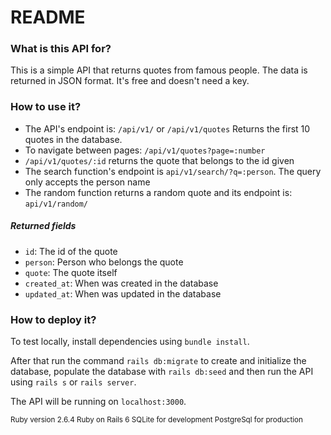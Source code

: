 # README

  <h3>What is this API for? </h3>
  <p>This is a simple API that returns quotes from famous people.
    The data is returned in JSON format. It's free and doesn't need a key.  </p>
  <h3>How to use it?</h3>
  <p>
    <ul>
      <li>The API's endpoint is: <code>/api/v1/</code> or <code>/api/v1/quotes</code> Returns the first 10 quotes in the database.</li>
      <li>To navigate between pages: <code>/api/v1/quotes?page=:number</code></li>
      <li><code>/api/v1/quotes/:id</code> returns the quote that belongs to the id given</li>
      <li>The search function's endpoint is <code>api/v1/search/?q=:person</code>.
        The query only accepts the person name </li>
      <li>The random function returns a random quote and its endpoint is: <code>api/v1/random/</code> </li>
    </ul>

   <h5>Returned fields</h5>
    <ul>
      <li><code>id</code>: The id of the quote</li>
      <li><code>person</code>: Person who belongs the quote</li>
      <li><code>quote</code>: The quote itself</li>
      <li><code>created_at</code>: When was created in the database</li>
      <li><code>updated_at</code>: When was updated in the database</li>
    </ul>
  </p>
  <h3>How to deploy it?</h3>
  <p>
    To test locally, install dependencies using <code>bundle install</code>.
  </p>
  <p>
    After that run the command <code>rails db:migrate</code> to create and initialize the database,
    populate the database with <code>rails db:seed</code> and then run the API using <code>rails s</code> or
    <code>rails server</code>.
  </p>
  <p>
    The API will be running on <code>localhost:3000</code>.
  </p>
  <small>
    <p>
      Ruby version 2.6.4
      Ruby on Rails 6
      SQLite for development
      PostgreSql for production
    </p>
  </small>
